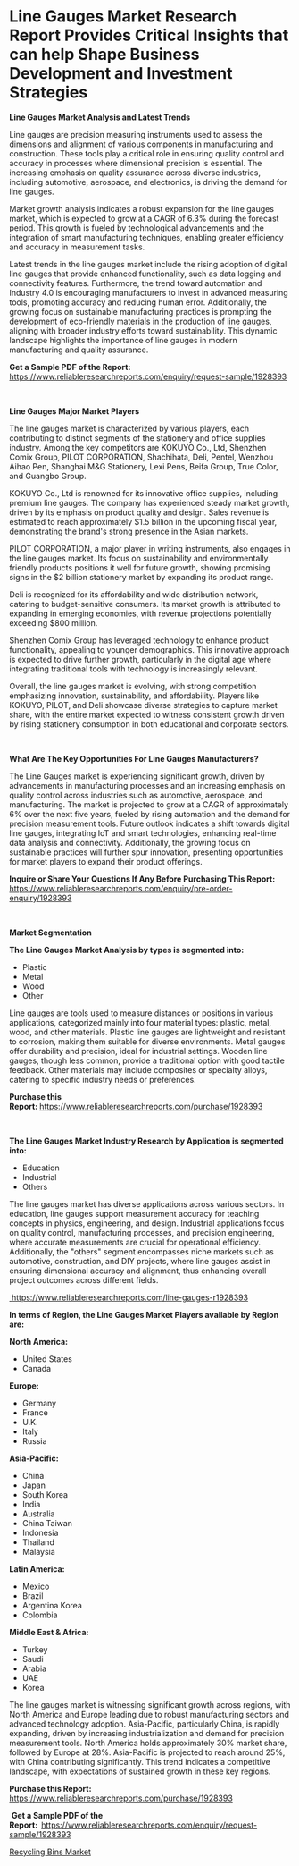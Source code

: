 <p><h1>Line Gauges Market Research Report Provides Critical Insights that can help Shape Business Development and Investment Strategies</h1></p><p><strong>Line Gauges Market Analysis and Latest Trends</strong></p>
<p><p>Line gauges are precision measuring instruments used to assess the dimensions and alignment of various components in manufacturing and construction. These tools play a critical role in ensuring quality control and accuracy in processes where dimensional precision is essential. The increasing emphasis on quality assurance across diverse industries, including automotive, aerospace, and electronics, is driving the demand for line gauges.</p><p>Market growth analysis indicates a robust expansion for the line gauges market, which is expected to grow at a CAGR of 6.3% during the forecast period. This growth is fueled by technological advancements and the integration of smart manufacturing techniques, enabling greater efficiency and accuracy in measurement tasks.</p><p>Latest trends in the line gauges market include the rising adoption of digital line gauges that provide enhanced functionality, such as data logging and connectivity features. Furthermore, the trend toward automation and Industry 4.0 is encouraging manufacturers to invest in advanced measuring tools, promoting accuracy and reducing human error. Additionally, the growing focus on sustainable manufacturing practices is prompting the development of eco-friendly materials in the production of line gauges, aligning with broader industry efforts toward sustainability. This dynamic landscape highlights the importance of line gauges in modern manufacturing and quality assurance.</p></p>
<p><strong>Get a Sample PDF of the Report:&nbsp;</strong> <a href="https://www.reliableresearchreports.com/enquiry/request-sample/1928393?utm_campaign=2290&utm_medium=2&utm_source=Github&utm_content=ia&utm_term=05042025&utm_id=line-gauges">https://www.reliableresearchreports.com/enquiry/request-sample/1928393</a></p>
<p>&nbsp;</p>
<p><strong>Line Gauges Major Market Players</strong></p>
<p><p>The line gauges market is characterized by various players, each contributing to distinct segments of the stationery and office supplies industry. Among the key competitors are KOKUYO Co., Ltd, Shenzhen Comix Group, PILOT CORPORATION, Shachihata, Deli, Pentel, Wenzhou Aihao Pen, Shanghai M&G Stationery, Lexi Pens, Beifa Group, True Color, and Guangbo Group.</p><p>KOKUYO Co., Ltd is renowned for its innovative office supplies, including premium line gauges. The company has experienced steady market growth, driven by its emphasis on product quality and design. Sales revenue is estimated to reach approximately $1.5 billion in the upcoming fiscal year, demonstrating the brand's strong presence in the Asian markets.</p><p>PILOT CORPORATION, a major player in writing instruments, also engages in the line gauges market. Its focus on sustainability and environmentally friendly products positions it well for future growth, showing promising signs in the $2 billion stationery market by expanding its product range.</p><p>Deli is recognized for its affordability and wide distribution network, catering to budget-sensitive consumers. Its market growth is attributed to expanding in emerging economies, with revenue projections potentially exceeding $800 million.</p><p>Shenzhen Comix Group has leveraged technology to enhance product functionality, appealing to younger demographics. This innovative approach is expected to drive further growth, particularly in the digital age where integrating traditional tools with technology is increasingly relevant.</p><p>Overall, the line gauges market is evolving, with strong competition emphasizing innovation, sustainability, and affordability. Players like KOKUYO, PILOT, and Deli showcase diverse strategies to capture market share, with the entire market expected to witness consistent growth driven by rising stationery consumption in both educational and corporate sectors.</p></p>
<p>&nbsp;</p>
<p><strong>What Are The Key Opportunities For Line Gauges Manufacturers?</strong></p>
<p><p>The Line Gauges market is experiencing significant growth, driven by advancements in manufacturing processes and an increasing emphasis on quality control across industries such as automotive, aerospace, and manufacturing. The market is projected to grow at a CAGR of approximately 6% over the next five years, fueled by rising automation and the demand for precision measurement tools. Future outlook indicates a shift towards digital line gauges, integrating IoT and smart technologies, enhancing real-time data analysis and connectivity. Additionally, the growing focus on sustainable practices will further spur innovation, presenting opportunities for market players to expand their product offerings.</p></p>
<p><strong>Inquire or Share Your Questions If Any Before Purchasing This Report:</strong> <a href="https://www.reliableresearchreports.com/enquiry/pre-order-enquiry/1928393?utm_campaign=2290&utm_medium=2&utm_source=Github&utm_content=ia&utm_term=05042025&utm_id=line-gauges">https://www.reliableresearchreports.com/enquiry/pre-order-enquiry/1928393</a></p>
<p>&nbsp;</p>
<p><strong>Market Segmentation</strong></p>
<p><strong>The Line Gauges Market Analysis by types is segmented into:</strong></p>
<p><ul><li>Plastic</li><li>Metal</li><li>Wood</li><li>Other</li></ul></p>
<p><p>Line gauges are tools used to measure distances or positions in various applications, categorized mainly into four material types: plastic, metal, wood, and other materials. Plastic line gauges are lightweight and resistant to corrosion, making them suitable for diverse environments. Metal gauges offer durability and precision, ideal for industrial settings. Wooden line gauges, though less common, provide a traditional option with good tactile feedback. Other materials may include composites or specialty alloys, catering to specific industry needs or preferences.</p></p>
<p><strong>Purchase this Report:&nbsp;</strong><a href="https://www.reliableresearchreports.com/purchase/1928393?utm_campaign=2290&utm_medium=2&utm_source=Github&utm_content=ia&utm_term=05042025&utm_id=line-gauges">https://www.reliableresearchreports.com/purchase/1928393</a></p>
<p>&nbsp;</p>
<p><strong>The Line Gauges Market Industry Research by Application is segmented into:</strong></p>
<p><ul><li>Education</li><li>Industrial</li><li>Others</li></ul></p>
<p><p>The line gauges market has diverse applications across various sectors. In education, line gauges support measurement accuracy for teaching concepts in physics, engineering, and design. Industrial applications focus on quality control, manufacturing processes, and precision engineering, where accurate measurements are crucial for operational efficiency. Additionally, the "others" segment encompasses niche markets such as automotive, construction, and DIY projects, where line gauges assist in ensuring dimensional accuracy and alignment, thus enhancing overall project outcomes across different fields.</p></p>
<p><a href="https://www.reliableresearchreports.com/line-gauges-r1928393?utm_campaign=2290&utm_medium=2&utm_source=Github&utm_content=ia&utm_term=05042025&utm_id=line-gauges">&nbsp;https://www.reliableresearchreports.com/line-gauges-r1928393</a></p>
<p><strong>In terms of Region, the Line Gauges Market Players available by Region are:</strong></p>
<p>
    <p> <strong> North America: </strong>
        <ul>
            <li>United States</li>
            <li>Canada</li>
        </ul>
        </p> 
    <p> <strong> Europe: </strong>
        <ul>
            <li>Germany</li>
            <li>France</li>
            <li>U.K.</li>
            <li>Italy</li>
            <li>Russia</li>
        </ul>
        </p> 
    <p> <strong> Asia-Pacific: </strong>
        <ul>
            <li>China</li>
            <li>Japan</li>
            <li>South Korea</li>
            <li>India</li>
            <li>Australia</li>
            <li>China Taiwan</li>
            <li>Indonesia</li>
            <li>Thailand</li>
            <li>Malaysia</li>
        </ul>
        </p> 
    <p> <strong> Latin America: </strong>
        <ul>
            <li>Mexico</li>
            <li>Brazil</li>
            <li>Argentina Korea</li>
            <li>Colombia</li>
        </ul>
        </p> 
    <p> <strong> Middle East & Africa: </strong>
        <ul>
            <li>Turkey</li>
            <li>Saudi</li>
            <li>Arabia</li>
            <li>UAE</li>
            <li>Korea</li>
        </ul>
    </p>
    </p>
<p><p>The line gauges market is witnessing significant growth across regions, with North America and Europe leading due to robust manufacturing sectors and advanced technology adoption. Asia-Pacific, particularly China, is rapidly expanding, driven by increasing industrialization and demand for precision measurement tools. North America holds approximately 30% market share, followed by Europe at 28%. Asia-Pacific is projected to reach around 25%, with China contributing significantly. This trend indicates a competitive landscape, with expectations of sustained growth in these key regions.</p></p>
<p><strong>Purchase this Report: </strong><a href="https://www.reliableresearchreports.com/purchase/1928393?utm_campaign=2290&utm_medium=2&utm_source=Github&utm_content=ia&utm_term=05042025&utm_id=line-gauges">https://www.reliableresearchreports.com/purchase/1928393</a></p>
<p>&nbsp;<strong>Get a Sample PDF of the Report:&nbsp;&nbsp;</strong><a href="https://www.reliableresearchreports.com/enquiry/request-sample/1928393?utm_campaign=2290&utm_medium=2&utm_source=Github&utm_content=ia&utm_term=05042025&utm_id=line-gauges">https://www.reliableresearchreports.com/enquiry/request-sample/1928393</a></p>
<p><strong></strong></p>
<p><p><a href="https://github.com/delindacallegari68/Market-Research-Report-List-1/blob/main/recycling-bins-market.md?utm_campaign=2290&utm_medium=2&utm_source=Github&utm_content=ia&utm_term=05042025&utm_id=line-gauges">Recycling Bins Market</a></p></p>